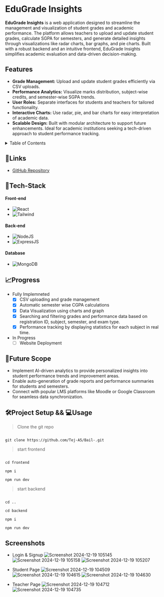 # EduGrade Insights

**EduGrade Insights** is a web application designed to streamline the management and visualization of student grades and academic performance. The platform allows teachers to upload and update student grades, calculate SGPA for semesters, and generate detailed insights through visualizations like radar charts, bar graphs, and pie charts. Built with a robust backend and an intuitive frontend, EduGrade Insights simplifies academic evaluation and data-driven decision-making.



## Features


- **Grade Management:** Upload and update student grades efficiently via CSV uploads.
- **Performance Analytics:** Visualize marks distribution, subject-wise credits, and semester-wise SGPA trends.
- **User Roles:** Separate interfaces for students and teachers for tailored functionality.
- **Interactive Charts:** Use radar, pie, and bar charts for easy interpretation of academic data.
- **Scalable Design:** Built with modular architecture to support future enhancements.
Ideal for academic institutions seeking a tech-driven approach to student performance tracking.


<details>
<summary>Table of Contents</summary>

- [Description](#description)
- [Links](#links)
- [Tech Stack](#tech-stack)
- [Progress](#progress)
- [Future Scope](#future-scope)
- [Project Setup](#project-setup)
- [Screenshots](#screenshots)

</details>
 
## 🔗Links    

- [GitHub Repository](https://github.com/Tej-A5/EduGrade-Insights)


## 🤖Tech-Stack


#### Front-end

- ![React](https://img.shields.io/badge/react-%2320232a.svg?style=for-the-badge&logo=react&logoColor=%2361DAFB)
- ![Tailwind](https://img.shields.io/badge/Tailwind_CSS-38B2AC?style=for-the-badge&logo=tailwind-css&logoColor=white) 

#### Back-end
- ![NodeJS](https://img.shields.io/badge/Node.js-43853D?style=for-the-badge&logo=node.js&logoColor=white)
- ![ExpressJS](https://img.shields.io/badge/Express.js-404D59?style=for-the-badge)
  
#### Database
- ![MongoDB](https://img.shields.io/badge/MongoDB-4EA94B?style=for-the-badge&logo=mongodb&logoColor=white)


## 📈Progress
- Fully Implemneted
     - [x] CSV uploading and grade management 
     - [x] Automatic semester wise CGPA calculations
     - [x] Data Visualization using charts and graph
     - [x] Searching and filtering grades and performance data based on registration ID, subject, semester, and exam type.
     - [x] Performance tracking by displaying statistics for each subject in real time.

- In Progress
     - [ ] Website Deployment

## 🔮Future Scope

- Implement AI-driven analytics to provide personalized insights into student performance trends and improvement areas.
- Enable auto-generation of grade reports and performance summaries for students and semesters.
- Connect with popular LMS platforms like Moodle or Google Classroom for seamless data synchronization.

## 🛠Project Setup && 💻Usage
>Clone the git repo
```

git clone https://github.com/Tej-A5/Bail-.git

```
>start frontend
```

cd frontend

npm i

npm run dev

```
>start backend
```

cd ..

cd backend

npm i

npm run dev

```
## Screenshots

- Login & Signup
![Screenshot 2024-12-19 105145](https://github.com/user-attachments/assets/0fb53a05-b72b-4e4d-bec3-f4d8d2f3fc61)
![Screenshot 2024-12-19 105158](https://github.com/user-attachments/assets/3872ba6e-14b9-4d00-ab72-045e65f3a3ca)
![Screenshot 2024-12-19 105207](https://github.com/user-attachments/assets/dae27c6a-9cca-4109-9c9c-5be5b5cd4dff)
  
- Student Page
![Screenshot 2024-12-19 104509](https://github.com/user-attachments/assets/4f779a27-4d46-4aaa-8a27-d2b687d14695)
![Screenshot 2024-12-19 104615](https://github.com/user-attachments/assets/3f50212f-9976-43c4-9481-690e2b0db3de)
![Screenshot 2024-12-19 104630](https://github.com/user-attachments/assets/6b2775f0-c0a6-44c8-a5b0-a6dee7a599e2)

- Teacher Page
![Screenshot 2024-12-19 104712](https://github.com/user-attachments/assets/5dfb07fa-1016-4a69-9b6f-acfc5a31992c)
![Screenshot 2024-12-19 104735](https://github.com/user-attachments/assets/c7f375ad-de9c-4314-a54e-685bb8e008ca)

